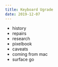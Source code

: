 ```yaml
---
title: Keyboard Ugrade
date: 2019-12-07
---
```


- history
- repairs
- research
- pixelbook
- caveats
- coming from mac
- surface go
